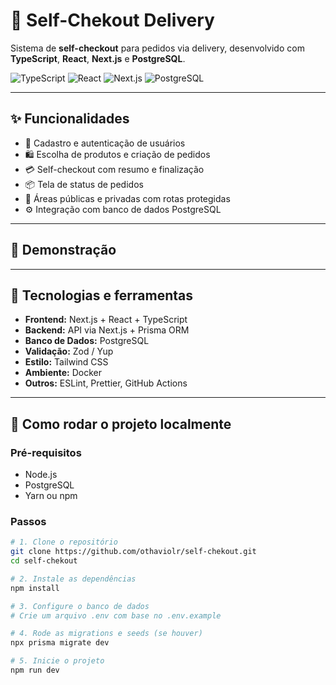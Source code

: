 # 🛒 Self-Chekout Delivery

Sistema de **self-checkout** para pedidos via delivery, desenvolvido com **TypeScript**, **React**, **Next.js** e **PostgreSQL**.  

![TypeScript](https://img.shields.io/badge/TypeScript-007ACC?style=flat&logo=typescript&logoColor=white)
![React](https://img.shields.io/badge/React-20232A?style=flat&logo=react&logoColor=61DAFB)
![Next.js](https://img.shields.io/badge/Next.js-000000?style=flat&logo=nextdotjs&logoColor=white)
![PostgreSQL](https://img.shields.io/badge/PostgreSQL-4169E1?style=flat&logo=postgresql&logoColor=white)

---

## ✨ Funcionalidades

- 🧾 Cadastro e autenticação de usuários
- 🛍️ Escolha de produtos e criação de pedidos
- 💳 Self-checkout com resumo e finalização
- 📦 Tela de status de pedidos
- 🔐 Áreas públicas e privadas com rotas protegidas
- ⚙️ Integração com banco de dados PostgreSQL

---

## 📸 Demonstração

> 

---

## 🧱 Tecnologias e ferramentas

- **Frontend:** Next.js + React + TypeScript
- **Backend:** API via Next.js + Prisma ORM
- **Banco de Dados:** PostgreSQL
- **Validação:** Zod / Yup
- **Estilo:** Tailwind CSS 
- **Ambiente:** Docker
- **Outros:** ESLint, Prettier, GitHub Actions

---

## 🚀 Como rodar o projeto localmente

### Pré-requisitos

- Node.js 
- PostgreSQL
- Yarn ou npm

### Passos

```bash
# 1. Clone o repositório
git clone https://github.com/othaviolr/self-chekout.git
cd self-chekout

# 2. Instale as dependências
npm install

# 3. Configure o banco de dados
# Crie um arquivo .env com base no .env.example

# 4. Rode as migrations e seeds (se houver)
npx prisma migrate dev

# 5. Inicie o projeto
npm run dev
